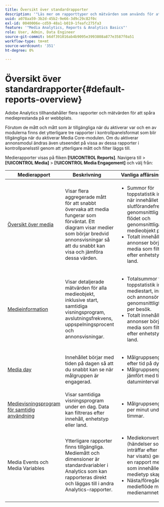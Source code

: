 ```yaml
---
title: Översikt över standardrapporter
description: '"Läs mer om rapporttyper och mätvärden som används för att spåra media på din webbplats. Utforska rapporter i kontrollpanelsstil som är tillgängliga med Media Core-modulen."'
uuid: a078aa59-3b2d-45b2-9e66-3d9c29c82f0c
exl-id: 0040006e-cd59-48a1-b019-1feafc275fa3
feature: '"Media Analytics, Reports & Analytics Basics"'
role: User, Admin, Data Engineer
source-git-commit: b6df391016ab4b9095e3993808a877e3587f0a51
workflow-type: tm+mt
source-wordcount: '351'
ht-degree: 0%

---
```


# Översikt över standardrapporter{#default-reports-overview}

Adobe Analytics tillhandahåller flera rapporter och mätvärden för att spåra medieprestanda på er webbplats.

Förutom de mått och mått som är tillgängliga när du aktiverar var och en av modulerna finns det ytterligare tre rapporter i kontrollpanelsformat som blir tillgängliga när du aktiverar Media Core-modulen. Om du aktiverar annonsmodul ändras även utseendet på vissa av dessa rapporter i kontrollpanelsstil genom att ytterligare mått och filter läggs till.

Medierapporter visas på fliken **[!UICONTROL Reports]**. Navigera till > **[!UICONTROL Media]** > **[!UICONTROL Media Engagement]** och välj från:

| Medierapport | Beskrivning     | Vanliga affärsinsikter       |
| --- | --- | --- |
| [Översikt över media](media-reports-overview.md) | Visar flera aggregerade mått för att snabbt övervaka att media fungerar som förväntat. Ett diagram visar medier som börjar bredvid annonsvisningar så att du snabbt kan visa och jämföra dessa värden. | <ul> <li>Summor för toppstatistik inklusive när innehållet börjar, slutförandefrekvens, genomsnittlig tid i flödet och genomsnittliga medieobjekt per besök.  </li> <li>Totalt innehåll och annonser börjar för media som filtrerats efter enhetstyp eller land.  </li> </ul> |
| [Medieinformation](media-reports-detail.md) | Visar detaljerade mätvärden för alla medieobjekt, inklusive start, samtidiga visningsprogram, avslutningsfrekvens, uppspelningsprocent och annonsvisningar. | <ul> <li>Totalsummor för toppstatistik inklusive mediestart, innehåll och annonsörer samt genomsnittligt innehåll per besök.  </li> <li>Totalt innehåll och annonser börjar för media som filtrerats efter enhetstyp eller land.  </li> </ul> |
| [Media day](media-reports-daypart.md) | Innehållet börjar med tiden på dagen så att du snabbt kan se när målgruppen är engagerad. | <ul> <li>Målgruppsengagemang efter tid på dygnet.  </li> <li>Målgruppsengagemang jämfört med tidigare datumintervall.  </li> </ul> |
| [Medievisningsprogram för samtidig användning](media-concurrent-viewers.md) | Visar samtidiga visningsprogram under en dag. Data kan filtreras efter innehåll, enhetstyp eller land. | <ul> <li>Målgruppsengagemang per minut under 24 timmar.  </li> </ul> |
| Media Events och Media Variables | Ytterligare rapporter finns tillgängliga. Mediemått och dimensioner är standardvariabler i Analytics som kan rapporteras direkt och läggas till i andra Analytics-rapporter. | <ul> <li>Mediekonvertering (händelser som inträffar efter att media har visats) genom att en rapport med besök som innehåller en medietyp skapas.  </li> <li>Nästa/föregående medieflöde med medienamnets prop.  </li> </ul> |
